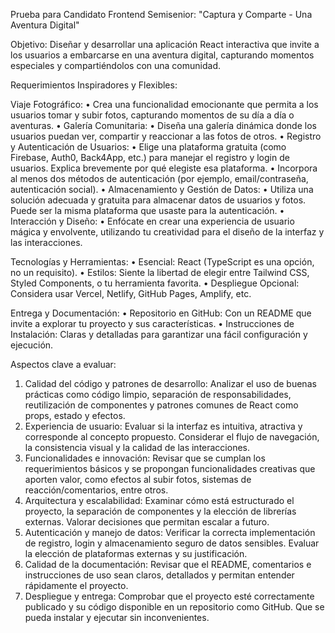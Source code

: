 Prueba para Candidato Frontend Semisenior: "Captura y Comparte - Una Aventura Digital"

Objetivo: Diseñar y desarrollar una aplicación React interactiva que invite a los usuarios a embarcarse en una aventura digital, capturando momentos especiales y compartiéndolos con una comunidad.

Requerimientos Inspiradores y Flexibles:

Viaje Fotográfico:
• Crea una funcionalidad emocionante que permita a los usuarios tomar y subir fotos, capturando momentos de su día a día o aventuras.
• Galería Comunitaria:
• Diseña una galería dinámica donde los usuarios puedan ver, compartir y reaccionar a las fotos de otros.
• Registro y Autenticación de Usuarios:
• Elige una plataforma gratuita (como Firebase, Auth0, Back4App, etc.) para manejar el registro y login de usuarios. Explica brevemente por qué elegiste esa plataforma.
• Incorpora al menos dos métodos de autenticación (por ejemplo, email/contraseña, autenticación social).
• Almacenamiento y Gestión de Datos:
• Utiliza una solución adecuada y gratuita para almacenar datos de usuarios y fotos. Puede ser la misma plataforma que usaste para la autenticación.
• Interacción y Diseño:
• Enfócate en crear una experiencia de usuario mágica y envolvente, utilizando tu creatividad para el diseño de la interfaz y las interacciones.

Tecnologías y Herramientas:
• Esencial: React (TypeScript es una opción, no un requisito).
• Estilos: Siente la libertad de elegir entre Tailwind CSS, Styled Components, o tu herramienta favorita.
• Despliegue Opcional: Considera usar Vercel, Netlify, GitHub Pages, Amplify, etc.

Entrega y Documentación:
• Repositorio en GitHub: Con un README que invite a explorar tu proyecto y sus características.
• Instrucciones de Instalación: Claras y detalladas para garantizar una fácil configuración y ejecución.

Aspectos clave a evaluar:

1. Calidad del código y patrones de desarrollo: Analizar el uso de buenas prácticas como código limpio, separación de responsabilidades, reutilización de componentes y patrones comunes de React como props, estado y efectos.
2. Experiencia de usuario: Evaluar si la interfaz es intuitiva, atractiva y corresponde al concepto propuesto. Considerar el flujo de navegación, la consistencia visual y la calidad de las interacciones.
3. Funcionalidades e innovación: Revisar que se cumplan los requerimientos básicos y se propongan funcionalidades creativas que aporten valor, como efectos al subir fotos, sistemas de reacción/comentarios, entre otros.
4. Arquitectura y escalabilidad: Examinar cómo está estructurado el proyecto, la separación de componentes y la elección de librerías externas. Valorar decisiones que permitan escalar a futuro.
5. Autenticación y manejo de datos: Verificar la correcta implementación de registro, login y almacenamiento seguro de datos sensibles. Evaluar la elección de plataformas externas y su justificación.
6. Calidad de la documentación: Revisar que el README, comentarios e instrucciones de uso sean claros, detallados y permitan entender rápidamente el proyecto.
7. Despliegue y entrega: Comprobar que el proyecto esté correctamente publicado y su código disponible en un repositorio como GitHub. Que se pueda instalar y ejecutar sin inconvenientes.